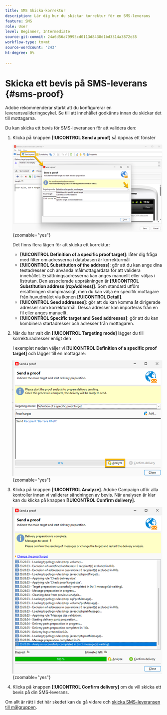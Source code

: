 ```yaml
---
title: SMS Skicka-korrektur
description: Lär dig hur du skickar korrektur för en SMS-leverans
feature: SMS
role: User
level: Beginner, Intermediate
source-git-commit: 24a6d56a79995cd0113d8438d1bd3314a3872e35
workflow-type: tm+mt
source-wordcount: '243'
ht-degree: 0%

---
```



# Skicka ett bevis på SMS-leverans {#sms-proof}

Adobe rekommenderar starkt att du konfigurerar en leveransvalideringscykel. Se till att innehållet godkänns innan du skickar det till mottagarna.

Du kan skicka ett bevis för SMS-leveransen för att validera den:

1. Klicka på knappen **[!UICONTROL Send a proof]** så öppnas ett fönster

   ![](assets/proof_targeting.png){zoomable="yes"}

   Det finns flera lägen för att skicka ett korrektur:

   * **[!UICONTROL Definition of a specific proof target]**: låter dig fråga med filter om adresserna i databasen är korrekturmål
   * **[!UICONTROL Substitution of the address]**: gör att du kan ange dina testadresser och använda målmottagardata för att validera innehållet. Ersättningsadresserna kan anges manuellt eller väljas i listrutan. Den associerade uppräkningen är **[!UICONTROL Substitution address (rcpAddress)]**.
Som standard utförs ersättningen slumpmässigt, men du kan välja en specifik mottagare från huvudmålet via ikonen **[!UICONTROL Detail]**.
   * **[!UICONTROL Seed addresses]**: gör att du kan komma åt dirigerade adresser som korrekturmål. Dessa adresser kan importeras från en fil eller anges manuellt.
   * **[!UICONTROL Specific target and Seed addresses]**: gör att du kan kombinera startadresser och adresser från mottagaren.

1. När du har valt din **[!UICONTROL Targeting mode]** lägger du till korrekturadresser enligt den

   I exemplet nedan väljer vi **[!UICONTROL Definition of a specific proof target]** och lägger till en mottagare:

   ![](assets/proof_recipient.png){zoomable="yes"}

1. Klicka på knappen **[!UICONTROL Analyze]**.
Adobe Campaign utför alla kontroller innan vi validerar sändningen av bevis. När analysen är klar kan du klicka på knappen **[!UICONTROL Confirm delivery]**.

   ![](assets/proof_analyze.png){zoomable="yes"}

1. Klicka på knappen **[!UICONTROL Confirm delivery]** om du vill skicka ett bevis på din SMS-leverans.

Om allt är rätt i det här skedet kan du gå vidare och [skicka SMS-leveransen till målgruppen](sms-audience.md).
